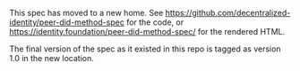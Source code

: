 This spec has moved to a new home. See https://github.com/decentralized-identity/peer-did-method-spec for the code, or https://identity.foundation/peer-did-method-spec/ for the rendered HTML.

The final version of the spec as it existed in this repo is tagged as version 1.0 in the new location.
